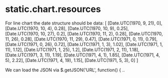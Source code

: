 # static.chart.resources

For line chart the date structure should be
            data: [
                [Date.UTC(1970, 9, 21), 0],
                [Date.UTC(1970, 10, 4), 0.28],
                [Date.UTC(1970, 10, 9), 0.25],
                [Date.UTC(1970, 10, 27), 0.2],
                [Date.UTC(1970, 11, 2), 0.28],
                [Date.UTC(1970, 11, 26), 0.28],
                [Date.UTC(1970, 11, 29), 0.47],
                [Date.UTC(1971, 0, 11), 0.79],
                [Date.UTC(1971, 0, 26), 0.72],
                [Date.UTC(1971, 1, 3), 1.02],
                [Date.UTC(1971, 1, 11), 1.12],
                [Date.UTC(1971, 1, 25), 1.2],
                [Date.UTC(1971, 2, 11), 1.18],
                [Date.UTC(1971, 3, 11), 1.19],
                [Date.UTC(1971, 4, 1), 1.85],
                [Date.UTC(1971, 4, 5), 2.22],
                [Date.UTC(1971, 4, 19), 1.15],
                [Date.UTC(1971, 5, 3), 0]
             ]
             
We can load the JSON via
 $.getJSON('URL', function() { .. 
